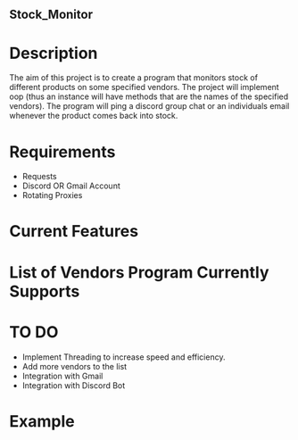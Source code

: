 ## Stock_Monitor

# Description
The aim of this project is to create a program that monitors stock of different products on some specified vendors. The project will implement oop (thus an instance will have methods that are the names of the specified vendors). The program will ping a discord group chat or an individuals email whenever the product comes back into stock. 


# Requirements
* Requests
* Discord OR Gmail Account
* Rotating Proxies


# Current Features


# List of Vendors Program Currently Supports



# TO DO
* Implement Threading to increase speed and efficiency.
* Add more vendors to the list 
* Integration with Gmail
* Integration with Discord Bot 

# Example
